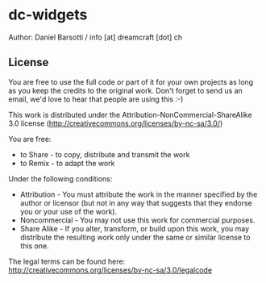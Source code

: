 # dc-widgets

Author: Daniel Barsotti / info [at] dreamcraft [dot] ch

## License

You are free to use the full code or part of it for your own projects as 
long as you keep the credits to the original work. Don't forget to send us 
an email, we'd love to hear that people are using this :-)


This work is distributed under the Attribution-NonCommercial-ShareAlike 3.0
license (http://creativecommons.org/licenses/by-nc-sa/3.0/)

You are free:
  - to Share - to copy, distribute and transmit the work
  - to Remix - to adapt the work
  
Under the following conditions:

  - Attribution - You must attribute the work in the manner specified by the 
    author or licensor (but not in any way that suggests that they endorse you 
    or your use of the work). 
  - Noncommercial - You may not use this work for commercial purposes. 
  - Share Alike - If you alter, transform, or build upon this work, you may 
    distribute the resulting work only under the same or similar license to 
    this one. 


The legal terms can be found here: 
  http://creativecommons.org/licenses/by-nc-sa/3.0/legalcode
